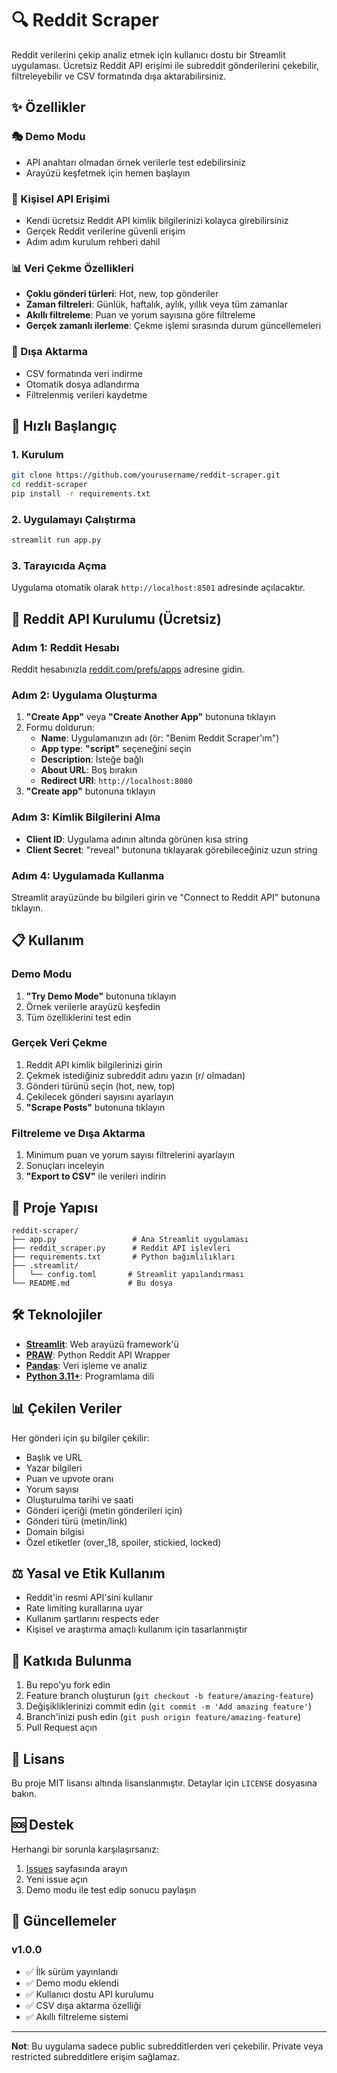 # 🔍 Reddit Scraper

Reddit verilerini çekip analiz etmek için kullanıcı dostu bir Streamlit uygulaması. Ücretsiz Reddit API erişimi ile subreddit gönderilerini çekebilir, filtreleyebilir ve CSV formatında dışa aktarabilirsiniz.

## ✨ Özellikler

### 🎭 Demo Modu
- API anahtarı olmadan örnek verilerle test edebilirsiniz
- Arayüzü keşfetmek için hemen başlayın

### 🔑 Kişisel API Erişimi
- Kendi ücretsiz Reddit API kimlik bilgilerinizi kolayca girebilirsiniz
- Gerçek Reddit verilerine güvenli erişim
- Adım adım kurulum rehberi dahil

### 📊 Veri Çekme Özellikleri
- **Çoklu gönderi türleri**: Hot, new, top gönderiler
- **Zaman filtreleri**: Günlük, haftalık, aylık, yıllık veya tüm zamanlar
- **Akıllı filtreleme**: Puan ve yorum sayısına göre filtreleme
- **Gerçek zamanlı ilerleme**: Çekme işlemi sırasında durum güncellemeleri

### 💾 Dışa Aktarma
- CSV formatında veri indirme
- Otomatik dosya adlandırma
- Filtrelenmiş verileri kaydetme

## 🚀 Hızlı Başlangıç

### 1. Kurulum

```bash
git clone https://github.com/yourusername/reddit-scraper.git
cd reddit-scraper
pip install -r requirements.txt
```

### 2. Uygulamayı Çalıştırma

```bash
streamlit run app.py
```

### 3. Tarayıcıda Açma

Uygulama otomatik olarak `http://localhost:8501` adresinde açılacaktır.

## 🔧 Reddit API Kurulumu (Ücretsiz)

### Adım 1: Reddit Hesabı
Reddit hesabınızla [reddit.com/prefs/apps](https://www.reddit.com/prefs/apps) adresine gidin.

### Adım 2: Uygulama Oluşturma
1. **"Create App"** veya **"Create Another App"** butonuna tıklayın
2. Formu doldurun:
   - **Name**: Uygulamanızın adı (ör: "Benim Reddit Scraper'ım")
   - **App type**: **"script"** seçeneğini seçin
   - **Description**: İsteğe bağlı
   - **About URL**: Boş bırakın
   - **Redirect URI**: `http://localhost:8080`
3. **"Create app"** butonuna tıklayın

### Adım 3: Kimlik Bilgilerini Alma
- **Client ID**: Uygulama adının altında görünen kısa string
- **Client Secret**: "reveal" butonuna tıklayarak görebileceğiniz uzun string

### Adım 4: Uygulamada Kullanma
Streamlit arayüzünde bu bilgileri girin ve "Connect to Reddit API" butonuna tıklayın.

## 📋 Kullanım

### Demo Modu
1. **"Try Demo Mode"** butonuna tıklayın
2. Örnek verilerle arayüzü keşfedin
3. Tüm özelliklerini test edin

### Gerçek Veri Çekme
1. Reddit API kimlik bilgilerinizi girin
2. Çekmek istediğiniz subreddit adını yazın (r/ olmadan)
3. Gönderi türünü seçin (hot, new, top)
4. Çekilecek gönderi sayısını ayarlayın
5. **"Scrape Posts"** butonuna tıklayın

### Filtreleme ve Dışa Aktarma
1. Minimum puan ve yorum sayısı filtrelerini ayarlayın
2. Sonuçları inceleyin
3. **"Export to CSV"** ile verileri indirin

## 📁 Proje Yapısı

```
reddit-scraper/
├── app.py                 # Ana Streamlit uygulaması
├── reddit_scraper.py      # Reddit API işlevleri
├── requirements.txt       # Python bağımlılıkları
├── .streamlit/
│   └── config.toml       # Streamlit yapılandırması
└── README.md             # Bu dosya
```

## 🛠️ Teknolojiler

- **[Streamlit](https://streamlit.io/)**: Web arayüzü framework'ü
- **[PRAW](https://praw.readthedocs.io/)**: Python Reddit API Wrapper
- **[Pandas](https://pandas.pydata.org/)**: Veri işleme ve analiz
- **[Python 3.11+](https://python.org/)**: Programlama dili

## 📊 Çekilen Veriler

Her gönderi için şu bilgiler çekilir:
- Başlık ve URL
- Yazar bilgileri
- Puan ve upvote oranı
- Yorum sayısı
- Oluşturulma tarihi ve saati
- Gönderi içeriği (metin gönderileri için)
- Gönderi türü (metin/link)
- Domain bilgisi
- Özel etiketler (over_18, spoiler, stickied, locked)

## ⚖️ Yasal ve Etik Kullanım

- Reddit'in resmi API'sini kullanır
- Rate limiting kurallarına uyar
- Kullanım şartlarını respects eder
- Kişisel ve araştırma amaçlı kullanım için tasarlanmıştır

## 🤝 Katkıda Bulunma

1. Bu repo'yu fork edin
2. Feature branch oluşturun (`git checkout -b feature/amazing-feature`)
3. Değişikliklerinizi commit edin (`git commit -m 'Add amazing feature'`)
4. Branch'inizi push edin (`git push origin feature/amazing-feature`)
5. Pull Request açın

## 📝 Lisans

Bu proje MIT lisansı altında lisanslanmıştır. Detaylar için `LICENSE` dosyasına bakın.

## 🆘 Destek

Herhangi bir sorunla karşılaşırsanız:
1. [Issues](https://github.com/yourusername/reddit-scraper/issues) sayfasında arayın
2. Yeni issue açın
3. Demo modu ile test edip sonucu paylaşın

## 🔄 Güncellemeler

### v1.0.0
- ✅ İlk sürüm yayınlandı
- ✅ Demo modu eklendi
- ✅ Kullanıcı dostu API kurulumu
- ✅ CSV dışa aktarma özelliği
- ✅ Akıllı filtreleme sistemi

---

**Not**: Bu uygulama sadece public subredditlerden veri çekebilir. Private veya restricted subredditlere erişim sağlamaz.